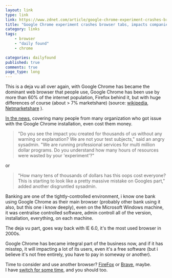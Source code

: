 ```yaml
---
layout: link
type: link
link: https://www.zdnet.com/article/google-chrome-experiment-crashes-browser-tabs-impacts-companies-worldwide/
title: "Google Chrome experiment crashes browser tabs, impacts companies worldwide"
category: links
tags: 
    - browser
    - "daily found"
    - chrome

categories: dailyfound
published: true
comments: true
page_type: long
---
```


This is a deja vu all over again, with Google Chrome has became the dominant web browser that people use, Google Chrome has been use by more than 60% of the internet population, Firefox behind it, but with huge differences of course (about > 7% marketshare) (source: [wikipedia](https://en.wikipedia.org/wiki/Usage_share_of_web_browsers), [Netmarketshare](https://www.netmarketshare.com/browser-market-share.aspx?options=%7B%22filter%22%3A%7B%7D%2C%22dateLabel%22%3A%22Custom%22%2C%22attributes%22%3A%22share%22%2C%22group%22%3A%22browser%22%2C%22sort%22%3A%7B%22share%22%3A-1%7D%2C%22id%22%3A%22browsersDesktop%22%2C%22dateInterval%22%3A%22Monthly%22%2C%22dateStart%22%3A%222019-01%22%2C%22dateEnd%22%3A%222019-10%22%2C%22segments%22%3A%22-1000%22%7D) ).

[In the news](https://www.zdnet.com/article/google-chrome-experiment-crashes-browser-tabs-impacts-companies-worldwide/), covering many people from many organization who got issue with the Google Chrome installation, even cost them money.
> "Do you see the impact you created for thousands of us without any warning or explanation? We are not your test subjects," said an angry sysadmin. "We are running professional services for multi million dollar programs. Do you understand how many hours of resources were wasted by your 'experiment'?"

or 

> "How many tens of thousands of dollars has this oops cost everyone? This is starting to look like a pretty massive mistake on Googles part," added another disgruntled sysadmin.

Banking are one of the tightly-controlled environment, i know one bank using Google Chrome as their main browser (probably other bank using it also, but this one i know deeply), even on the Microsoft Windows machine, it was centralise controlled software, admin controll all of the version, installation, everything, on each machine.

The deja vu part, goes way back with IE 6.0, it's the most used browser in 2000s.

Google Chrome has became integral part of the business now, and if it has misstep, it will impacting a lot of its users, even it's a free software (but i believe it's not free entirely, you have to pay in someway or another).

Time to consider and use another browser? [FireFox](https://www.mozilla.org/en-US/firefox/new/) or [Brave](https://brave.com/), maybe.   
I have [switch for some time](/2019/09/menjaga-privasi-dan-keamanan-dalam-berinternet), and you should too.